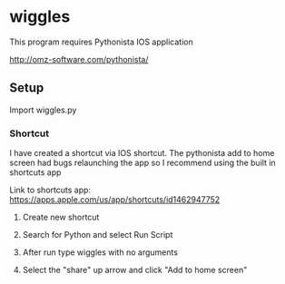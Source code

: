 # wiggles

This program requires Pythonista IOS application

http://omz-software.com/pythonista/


## Setup

Import wiggles.py

### Shortcut

I have created a shortcut via IOS shortcut. The pythonista add to home screen had bugs relaunching the app so I recommend using the built in shortcuts app

Link to shortcuts app:
https://apps.apple.com/us/app/shortcuts/id1462947752

1) Create new shortcut

2) Search for Python and select Run Script

3) After run type wiggles with no arguments

4) Select the "share" up arrow and click "Add to home screen"
